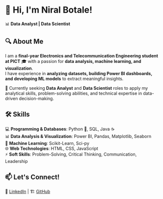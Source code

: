 # 👋 Hi, I'm Niral Botale!  

📊 **Data Analyst | Data Scientist**  

## 🔍 About Me  
I am a **final-year Electronics and Telecommunication Engineering student at PICT** 🎓 with a passion for **data analysis, machine learning, and visualization**.  
I have experience in **analyzing datasets, building Power BI dashboards, and developing ML models** to extract meaningful insights.  

🔎 Currently seeking **Data Analyst** and **Data Scientist** roles to apply my analytical skills, problem-solving abilities, and technical expertise in data-driven decision-making.  

## 🛠️ Skills  
💻 **Programming & Databases**: Python 🐍, SQL, Java ☕  
📊 **Data Analysis & Visualization**: Power BI, Pandas, Matplotlib, Seaborn  
🤖 **Machine Learning**: Scikit-Learn, Sci-py  
🌐 **Web Technologies**: HTML, CSS, JavaScript  
⚡ **Soft Skills**: Problem-Solving, Critical Thinking, Communication, Leadership  

## 📫 Let's Connect!  
🔗 [LinkedIn](http://www.linkedin.com/in/niral-botale-52212924b) | 🏗️ [GitHub](https://github.com/niral14)  
